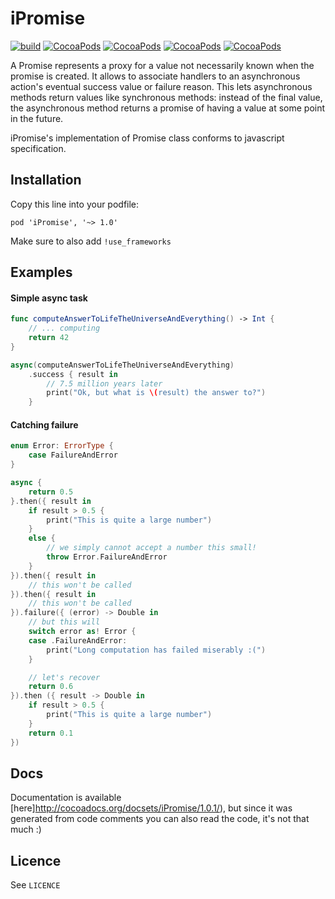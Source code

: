 # iPromise

[![build](https://travis-ci.org/theddnc/iPromise.svg?branch=master)](https://travis-ci.org/theddnc/iPromise)
[![CocoaPods](https://img.shields.io/cocoapods/v/iPromise.svg)](https://cocoapods.org/pods/iPromise)
[![CocoaPods](https://img.shields.io/cocoapods/l/iPromise.svg)](https://cocoapods.org/pods/iPromise)
[![CocoaPods](https://img.shields.io/cocoapods/p/iPromise.svg)](https://cocoapods.org/pods/iPromise)
[![CocoaPods](https://img.shields.io/cocoapods/metrics/doc-percent/iPromise.svg)](https://cocoapods.org/pods/iPromise)

A Promise represents a proxy for a value not necessarily known when the promise
is created. It allows to associate handlers to an asynchronous action's eventual
success value or failure reason. This lets asynchronous methods return values like 
synchronous methods: instead of the final value, the asynchronous method returns 
a promise of having a value at some point in the future.

iPromise's implementation of Promise class conforms to javascript specification. 

## Installation

Copy this line into your podfile:

```pod 'iPromise', '~> 1.0'```

Make sure to also add ```!use_frameworks```

## Examples

#### Simple async task

```swift
func computeAnswerToLifeTheUniverseAndEverything() -> Int {
    // ... computing
    return 42
}

async(computeAnswerToLifeTheUniverseAndEverything)
    .success { result in
        // 7.5 million years later
        print("Ok, but what is \(result) the answer to?")
    }   
```

#### Catching failure 

```swift
enum Error: ErrorType {
    case FailureAndError
}

async {
    return 0.5
}.then({ result in
    if result > 0.5 {
        print("This is quite a large number")
    }
    else {
        // we simply cannot accept a number this small!
        throw Error.FailureAndError
    }
}).then({ result in
    // this won't be called
}).then({ result in
    // this won't be called
}).failure({ (error) -> Double in
    // but this will
    switch error as! Error {
    case .FailureAndError:
        print("Long computation has failed miserably :(")
    }

    // let's recover
    return 0.6
}).then ({ result -> Double in
    if result > 0.5 {
        print("This is quite a large number")
    }
    return 0.1
})
```

## Docs

Documentation is available [here]http://cocoadocs.org/docsets/iPromise/1.0.1/), but
since it was generated from code comments you can also read the code, it's not that
much :)

## Licence

See ```LICENCE``` 
